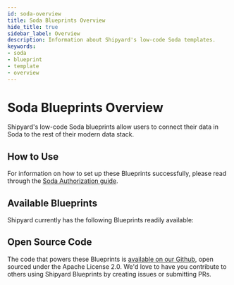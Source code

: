 ```yaml
---
id: soda-overview
title: Soda Blueprints Overview
hide_title: true
sidebar_label: Overview
description: Information about Shipyard's low-code Soda templates.
keywords:
- soda
- blueprint
- template
- overview
---
```


# Soda Blueprints Overview

Shipyard's low-code Soda blueprints allow users to connect their data in Soda to the rest of their modern data stack.

## How to Use
For information on how to set up these Blueprints successfully, please read through the [Soda Authorization guide](soda-authorization.md).

## Available Blueprints
Shipyard currently has the following Blueprints readily available: 

## Open Source Code
The code that powers these Blueprints is [available on our Github](https://www.shipyardapp.com/docs/blueprint-library/soda/soda-overview/), open sourced under the Apache License 2.0. We'd love to have you contribute to others using Shipyard Blueprints by creating issues or submitting PRs.
